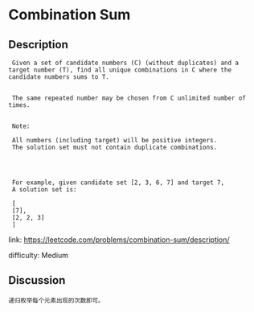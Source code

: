 # Combination Sum## Description``` Given a set of candidate numbers (C) (without duplicates) and a target number (T), find all unique combinations in C where the candidate numbers sums to T. The same repeated number may be chosen from C unlimited number of times. Note: All numbers (including target) will be positive integers. The solution set must not contain duplicate combinations. For example, given candidate set [2, 3, 6, 7] and target 7, A solution set is: [ [7], [2, 2, 3] ]```link: https://leetcode.com/problems/combination-sum/description/difficulty: Medium## Discussion```递归枚举每个元素出现的次数即可。```